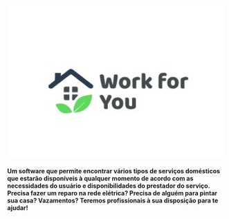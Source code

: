 <img src="images/logo.jpeg" width=500 >

#### Um software que permite encontrar vários tipos de serviços domésticos que estarão disponíveis à qualquer momento de acordo com as necessidades do usuário e disponibilidades do prestador do serviço. Precisa fazer um reparo na rede elétrica? Precisa de alguém para pintar sua casa? Vazamentos? Teremos profissionais à sua disposição para te ajudar!
